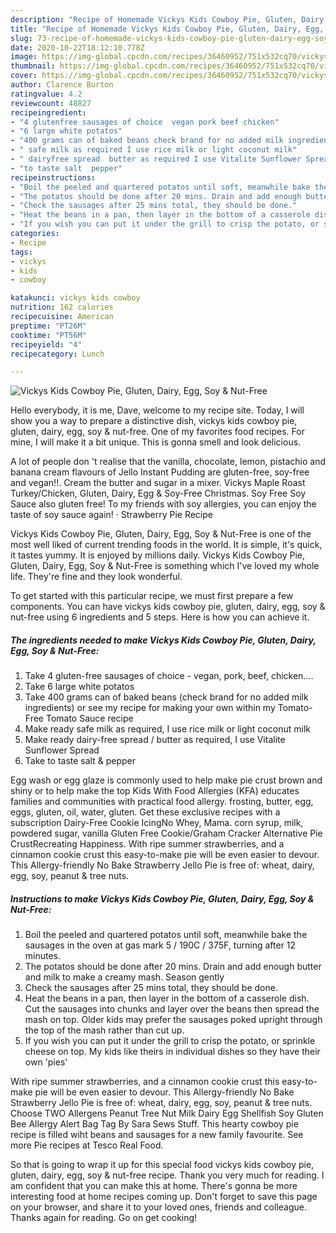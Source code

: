 ```yaml
---
description: "Recipe of Homemade Vickys Kids Cowboy Pie, Gluten, Dairy, Egg, Soy &amp;amp; Nut-Free"
title: "Recipe of Homemade Vickys Kids Cowboy Pie, Gluten, Dairy, Egg, Soy &amp;amp; Nut-Free"
slug: 73-recipe-of-homemade-vickys-kids-cowboy-pie-gluten-dairy-egg-soy-and-amp-nut-free
date: 2020-10-22T18:12:10.778Z
image: https://img-global.cpcdn.com/recipes/36460952/751x532cq70/vickys-kids-cowboy-pie-gluten-dairy-egg-soy-nut-free-recipe-main-photo.jpg
thumbnail: https://img-global.cpcdn.com/recipes/36460952/751x532cq70/vickys-kids-cowboy-pie-gluten-dairy-egg-soy-nut-free-recipe-main-photo.jpg
cover: https://img-global.cpcdn.com/recipes/36460952/751x532cq70/vickys-kids-cowboy-pie-gluten-dairy-egg-soy-nut-free-recipe-main-photo.jpg
author: Clarence Burton
ratingvalue: 4.2
reviewcount: 48827
recipeingredient:
- "4 glutenfree sausages of choice  vegan pork beef chicken"
- "6 large white potatos"
- "400 grams can of baked beans check brand for no added milk ingredients or see my recipe for making your own within my TomatoFree Tomato Sauce recipe"
- " safe milk as required I use rice milk or light coconut milk"
- " dairyfree spread  butter as required I use Vitalite Sunflower Spread"
- "to taste salt  pepper"
recipeinstructions:
- "Boil the peeled and quartered potatos until soft, meanwhile bake the sausages in the oven at gas mark 5 / 190C / 375F, turning after 12 minutes."
- "The potatos should be done after 20 mins. Drain and add enough butter and milk to make a creamy mash. Season gently"
- "Check the sausages after 25 mins total, they should be done."
- "Heat the beans in a pan, then layer in the bottom of a casserole dish. Cut the sausages into chunks and layer over the beans then spread the mash on top. Older kids may prefer the sausages poked upright through the top of the mash rather than cut up."
- "If you wish you can put it under the grill to crisp the potato, or sprinkle cheese on top. My kids like theirs in individual dishes so they have their own &#39;pies&#39;"
categories:
- Recipe
tags:
- vickys
- kids
- cowboy

katakunci: vickys kids cowboy 
nutrition: 162 calories
recipecuisine: American
preptime: "PT26M"
cooktime: "PT56M"
recipeyield: "4"
recipecategory: Lunch

---
```



![Vickys Kids Cowboy Pie, Gluten, Dairy, Egg, Soy &amp; Nut-Free](https://img-global.cpcdn.com/recipes/36460952/751x532cq70/vickys-kids-cowboy-pie-gluten-dairy-egg-soy-nut-free-recipe-main-photo.jpg)

Hello everybody, it is me, Dave, welcome to my recipe site. Today, I will show you a way to prepare a distinctive dish, vickys kids cowboy pie, gluten, dairy, egg, soy &amp; nut-free. One of my favorites food recipes. For mine, I will make it a bit unique. This is gonna smell and look delicious.

A lot of people don &#39;t realise that the vanilla, chocolate, lemon, pistachio and banana cream flavours of Jello Instant Pudding are gluten-free, soy-free and vegan!!. Cream the butter and sugar in a mixer. Vickys Maple Roast Turkey/Chicken, Gluten, Dairy, Egg &amp; Soy-Free Christmas. Soy Free Soy Sauce also gluten free! To my friends with soy allergies, you can enjoy the taste of soy sauce again! · Strawberry Pie Recipe

Vickys Kids Cowboy Pie, Gluten, Dairy, Egg, Soy &amp; Nut-Free is one of the most well liked of current trending foods in the world. It is simple, it's quick, it tastes yummy. It is enjoyed by millions daily. Vickys Kids Cowboy Pie, Gluten, Dairy, Egg, Soy &amp; Nut-Free is something which I've loved my whole life. They're fine and they look wonderful.


To get started with this particular recipe, we must first prepare a few components. You can have vickys kids cowboy pie, gluten, dairy, egg, soy &amp; nut-free using 6 ingredients and 5 steps. Here is how you can achieve it.

<!--inarticleads1-->

##### The ingredients needed to make Vickys Kids Cowboy Pie, Gluten, Dairy, Egg, Soy &amp; Nut-Free:

1. Take 4 gluten-free sausages of choice - vegan, pork, beef, chicken....
1. Take 6 large white potatos
1. Take 400 grams can of baked beans (check brand for no added milk ingredients) or see my recipe for making your own within my Tomato-Free Tomato Sauce recipe
1. Make ready  safe milk as required, I use rice milk or light coconut milk
1. Make ready  dairy-free spread / butter as required, I use Vitalite Sunflower Spread
1. Take to taste salt &amp; pepper


Egg wash or egg glaze is commonly used to help make pie crust brown and shiny or to help make the top Kids With Food Allergies (KFA) educates families and communities with practical food allergy. frosting, butter, egg, eggs, gluten, oil, water, gluten. Get these exclusive recipes with a subscription Dairy-Free Cookie IcingNo Whey, Mama. corn syrup, milk, powdered sugar, vanilla Gluten Free Cookie/Graham Cracker Alternative Pie CrustRecreating Happiness. With ripe summer strawberries, and a cinnamon cookie crust this easy-to-make pie will be even easier to devour. This Allergy-friendly No Bake Strawberry Jello Pie is free of: wheat, dairy, egg, soy, peanut &amp; tree nuts. 

<!--inarticleads2-->

##### Instructions to make Vickys Kids Cowboy Pie, Gluten, Dairy, Egg, Soy &amp; Nut-Free:

1. Boil the peeled and quartered potatos until soft, meanwhile bake the sausages in the oven at gas mark 5 / 190C / 375F, turning after 12 minutes.
1. The potatos should be done after 20 mins. Drain and add enough butter and milk to make a creamy mash. Season gently
1. Check the sausages after 25 mins total, they should be done.
1. Heat the beans in a pan, then layer in the bottom of a casserole dish. Cut the sausages into chunks and layer over the beans then spread the mash on top. Older kids may prefer the sausages poked upright through the top of the mash rather than cut up.
1. If you wish you can put it under the grill to crisp the potato, or sprinkle cheese on top. My kids like theirs in individual dishes so they have their own &#39;pies&#39;


With ripe summer strawberries, and a cinnamon cookie crust this easy-to-make pie will be even easier to devour. This Allergy-friendly No Bake Strawberry Jello Pie is free of: wheat, dairy, egg, soy, peanut &amp; tree nuts. Choose TWO Allergens Peanut Tree Nut Milk Dairy Egg Shellfish Soy Gluten Bee Allergy Alert Bag Tag By Sara Sews Stuff. This hearty cowboy pie recipe is filled wiht beans and sausages for a new family favourite. See more Pie recipes at Tesco Real Food. 

So that is going to wrap it up for this special food vickys kids cowboy pie, gluten, dairy, egg, soy &amp; nut-free recipe. Thank you very much for reading. I am confident that you can make this at home. There's gonna be more interesting food at home recipes coming up. Don't forget to save this page on your browser, and share it to your loved ones, friends and colleague. Thanks again for reading. Go on get cooking!

